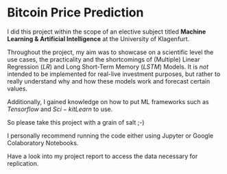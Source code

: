 # Bitcoin Price Prediction

I did this project within the scope of an elective subject titled **Machine Learning & Artificial Intelligence** at the University of Klagenfurt. 

Throughout the project, my aim was to showcase on a scientific level the use cases, the practicality and the shortcomings of (Multiple) Linear Regression ($LR$) and 
Long Short-Term Memory ($LSTM$) Models. It is *not* intended to be implemented for real-live investment purposes, but rather to really understand why and how
these models work and forecast certain values.

Additionally, I gained knowledge on how to put ML frameworks such as $Tensorflow$ and $Sci-kit Learn$ to use. 

So please take this project with a grain of salt ;-) 

I personally recommend running the code either using Jupyter or Google Colaboratory Notebooks.

Have a look into my project report to access the data necessary for replication.
